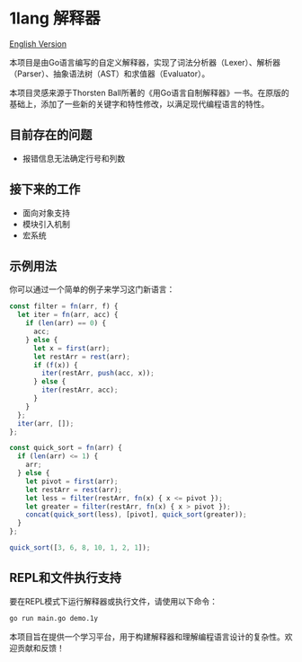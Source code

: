 # 1lang 解释器

[English Version](README.md)

本项目是由Go语言编写的自定义解释器，实现了词法分析器（Lexer）、解析器（Parser）、抽象语法树（AST）和求值器（Evaluator）。

本项目灵感来源于Thorsten Ball所著的《用Go语言自制解释器》一书。在原版的基础上，添加了一些新的关键字和特性修改，以满足现代编程语言的特性。

## 目前存在的问题
- 报错信息无法确定行号和列数

## 接下来的工作
- 面向对象支持
- 模块引入机制
- 宏系统

## 示例用法

你可以通过一个简单的例子来学习这门新语言：

```javascript
const filter = fn(arr, f) {
  let iter = fn(arr, acc) {
    if (len(arr) == 0) {
      acc;
    } else {
      let x = first(arr);
      let restArr = rest(arr);
      if (f(x)) {
        iter(restArr, push(acc, x));
      } else {
        iter(restArr, acc);
      }
    }
  };
  iter(arr, []);
};

const quick_sort = fn(arr) {
  if (len(arr) <= 1) {
    arr;
  } else {
    let pivot = first(arr);
    let restArr = rest(arr);
    let less = filter(restArr, fn(x) { x <= pivot });
    let greater = filter(restArr, fn(x) { x > pivot });
    concat(quick_sort(less), [pivot], quick_sort(greater));
  }
};

quick_sort([3, 6, 8, 10, 1, 2, 1]);
```

## REPL和文件执行支持

要在REPL模式下运行解释器或执行文件，请使用以下命令：

```bash
go run main.go demo.1y
```

本项目旨在提供一个学习平台，用于构建解释器和理解编程语言设计的复杂性。欢迎贡献和反馈！